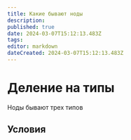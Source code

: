 ```yaml
---
title: Какие бывают ноды
description: 
published: true
date: 2024-03-07T15:12:13.483Z
tags: 
editor: markdown
dateCreated: 2024-03-07T15:12:13.483Z
---
```


# Деление на типы
Ноды бывают трех типов

## Условия

## 

